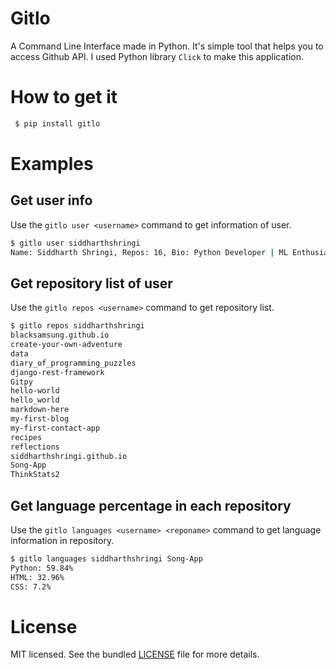 # Gitlo
A Command Line Interface made in Python. It's simple tool that helps you to access Github API.
I used Python library ```Click``` to make this application.


# How to get it
```bash
 $ pip install gitlo 
```

# Examples

## Get user info
Use the ``` gitlo user <username> ``` command to get information of user.
```bash
$ gitlo user siddharthshringi
Name: Siddharth Shringi, Repos: 16, Bio: Python Developer | ML Enthusiast
```

## Get repository list of user
Use the ```gitlo repos <username>``` command to get repository list.
```bash
$ gitlo repos siddharthshringi
blacksamsung.github.io
create-your-own-adventure
data
diary_of_programming_puzzles
django-rest-framework
Gitpy
hello-world
hello_world
markdown-here
my-first-blog
my-first-contact-app
recipes
reflections
siddharthshringi.github.io
Song-App
ThinkStats2
```

## Get language percentage in each repository
Use the ```gitlo languages <username> <reponame>``` command to get language information in repository.
```bash
$ gitlo languages siddharthshringi Song-App
Python: 59.84%
HTML: 32.96%
CSS: 7.2%
```

# License

MIT licensed. See the bundled [LICENSE](https://github.com/SiddharthShringi/Gitlo/blob/master/LICENSE) file for more details.